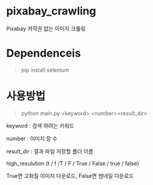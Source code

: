 # pixabay_crawling
Pixabay 저작권 없는 이미지 크롤링


# Dependenceis
>pip install selenium


# 사용방법
>python main.py \<keyword> \<number>\<result_dir>

keyword : 검색 하려는 키워드

number : 이미지 장 수

result_dir : 결과 파일 저장할 폴더 이름

high_resulution (t / f /T / F / True / False / true / false)

True면 고화질 이미지 다운로드,
False면 썸네일 다운로드
